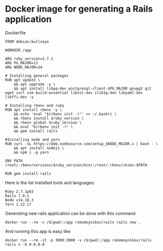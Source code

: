 # Docker image for generating a Rails application

Dockerfile
```
FROM debian:bullseye

WORKDIR /app

ARG ruby_version=2.7.1
ARG PG_MAJOR=13
ARG NODE_MAJOR=14

# Installing general packages
RUN apt update \ 
	&& apt upgrade -y \
	&& apt install libpq-dev postgresql-client-$PG_MAJOR gnupg2 git wget curl vim build-essential libssl-dev zlib1g-dev libyaml-dev libffi-dev -y

# Installing rbenv and ruby
RUN apt install rbenv -y \
	&& echo 'eval "$(rbenv init -)"' >> ~/.bashrc \
	&& rbenv install $ruby_version \
    && rbenv global $ruby_version \
	&& eval "$(rbenv init -)" \
	&& gem install rails

#Installing node and yarn
RUN curl -sL https://deb.nodesource.com/setup_$NODE_MAJOR.x | bash - \
	&& apt install nodejs \
	&& npm i -g yarn

ENV PATH /root/.rbenv/versions/$ruby_version/bin/:/root/.rbenv/shims:$PATH

RUN gem install rails
```

Here is the list installed tools and languages:
```
Ruby 2.7.1p83
Rails 7.0.1
Node v14.18.3
Yarn 1.22.17
```

Generating new rails application can be done with this command
```
docker run --rm -v /$(pwd):/app rukomoynikov/rails rails new .
```

And running this app is easy like
```
docker run --rm -it -p 3000:3000 -v /$(pwd):/app rukomoynikov/rails rails s -b 0.0.0.0
```